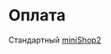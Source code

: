 # Оплата

Стандартный [miniShop2][0102030304]

[0102030304]: /components/02_miniShop2/03_Разработка/03_Службы/04_Оплата.md
